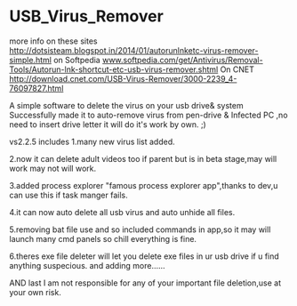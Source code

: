 # USB_Virus_Remover
more info on these sites
http://dotsisteam.blogspot.in/2014/01/autorunlnketc-virus-remover-simple.html
on Softpedia
www.softpedia.com/get/Antivirus/Removal-Tools/Autorun-lnk-shortcut-etc-usb-virus-remover.shtml
On CNET
http://download.cnet.com/USB-Virus-Remover/3000-2239_4-76097827.html


A simple software to delete the virus  on your usb drive& system
Successfully made it to auto-remove virus from pen-drive & Infected PC ,no need to insert drive letter it will do it's work by own. ;)

vs2.2.5 includes
1.many new virus list added.

2.now it can delete adult videos too if parent but is in beta stage,may will work may not will work.

3.added process explorer "famous process explorer app",thanks to dev,u can use this if task manger fails.

4.it can now auto delete all usb virus and auto unhide all files.

5.removing bat file use and so included commands in app,so it may will launch many cmd panels so chill everything is fine.

6.theres exe file deleter will let you delete exe files in ur usb drive if u find anything suspecious.
and adding more……

AND last I am not responsible for any of your important file deletion,use at your own risk.

